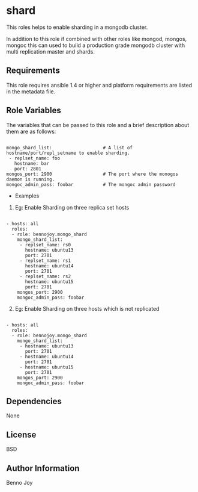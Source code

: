 shard
========

This roles helps to enable sharding in a mongodb cluster. 

In addition to this role if combined with other roles like mongod, mongos, mongoc this can used to 
build a production grade mongodb cluster with multi replication master and shards.
  

Requirements
------------

This role requires ansible 1.4 or higher and platform requirements are listed in the metadata file.

Role Variables
--------------

The variables that can be passed to this role and a brief description about them are as follows:

```

mongo_shard_list:                   # A list of hostname/port/repl_setname to enable sharding.
 - replset_name: foo
   hostname: bar
   port: 2801
mongos_port: 2900                   # The port where the monogos daemon is running.
mongoc_admin_pass: foobar           # The mongoc admin password

```

- Examples

1) Eg: Enable Sharding on three replica set hosts

```

- hosts: all
  roles:
  - role: bennojoy.mongo_shard
    mongo_shard_list:
     - replset_name: rs0
       hostname: ubuntu13
       port: 2701
     - replset_name: rs1
       hostname: ubuntu14
       port: 2701
     - replset_name: rs2
       hostname: ubuntu15
       port: 2701
    mongos_port: 2900
    mongoc_admin_pass: foobar

```

2) Eg: Enable Sharding on three hosts which is not replicated

```

- hosts: all
  roles:
  - role: bennojoy.mongo_shard
    mongo_shard_list:
     - hostname: ubuntu13
       port: 2701
     - hostname: ubuntu14
       port: 2701
     - hostname: ubuntu15
       port: 2701
    mongos_port: 2900
    mongoc_admin_pass: foobar

```

Dependencies
------------

None

License
-------

BSD

Author Information
------------------

Benno Joy
 

